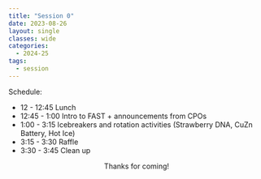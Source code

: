 ```yaml
---
title: "Session 0"
date: 2023-08-26
layout: single
classes: wide
categories:
  - 2024-25
tags:
  - session
---
```


Schedule:
- 12 - 12:45 Lunch
- 12:45 - 1:00 Intro to FAST + announcements from CPOs
- 1:00 - 3:15 Icebreakers and rotation activities (Strawberry DNA, CuZn Battery, Hot Ice)
- 3:15 - 3:30 Raffle
- 3:30 - 3:45 Clean up

<p align="center"> Thanks for coming! </p>